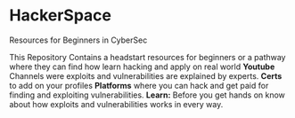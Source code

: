 # HackerSpace
Resources for Beginners in CyberSec

This Repository Contains a headstart resources for beginners or a pathway where they can find how learn hacking and apply on real world 
**Youtube** Channels were exploits and vulnerabilities are explained by experts.
**Certs** to add on your profiles
**Platforms** where you can hack and get paid for finding and exploiting vulnerabilities.
**Learn:** Before you get hands on know about how exploits and vulnerabilities works in every way.
